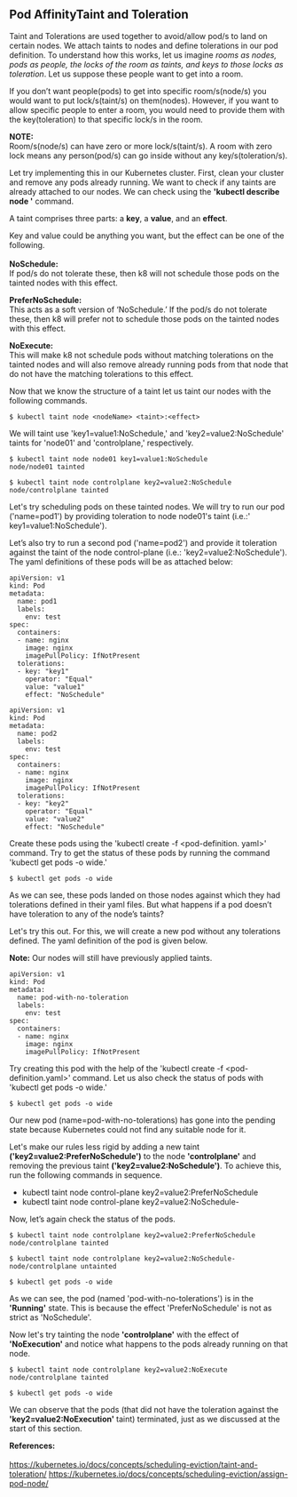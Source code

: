 ## Pod AffinityTaint and Toleration
Taint and Tolerations are used together to avoid/allow pod/s to land on certain nodes. 
We attach taints to nodes and define tolerations in our pod definition. 
To understand how this works, let us imagine *rooms as nodes, pods as people, the locks of the room as taints, and keys to those locks as toleration*. 
Let us suppose these people want to get into a room.

If you don’t want people(pods) to get into specific room/s(node/s) you would want to put lock/s(taint/s) on them(nodes). However, if you want to allow specific people to enter a room, you would need to provide them with the key(toleration) to that specific lock/s in the room.

**NOTE:** <br/>
Room/s(node/s) can have zero or more lock/s(taint/s). A room with zero lock means any person(pod/s) can go inside without any key/s(toleration/s).

Let try implementing this in our Kubernetes cluster. 
First, clean your cluster and remove any pods already running. 
We want to check if any taints are already attached to our nodes. 
We can check using the **'kubectl describe node <nodeName>'** command.

A taint comprises three parts: a **key**, a **value**, and an **effect**.

Key and value could be anything you want, but the effect can be one of the following. <br/><br/>
**NoSchedule:**<br/> If pod/s do not tolerate these, then k8 will not schedule those pods on the tainted nodes with this effect.

**PreferNoSchedule:**<br/> This acts as a soft version of ‘NoSchedule.’ If the pod/s do not tolerate these, then k8 will prefer not to schedule those pods on the tainted nodes with this effect.

**NoExecute:**<br/> This will make k8 not schedule pods without matching tolerations on the tainted nodes and will also remove already running pods from that node that do not have the matching tolerations to this effect.

Now that we know the structure of a taint let us taint our nodes with the following commands.

``` shell
$ kubectl taint node <nodeName> <taint>:<effect>
```

We will taint use 'key1=value1:NoSchedule,' and 'key2=value2:NoSchedule' taints for 'node01' and 'controlplane,' respectively.

``` shell
$ kubectl taint node node01 key1=value1:NoSchedule 
node/node01 tainted
```

``` shell
$ kubectl taint node controlplane key2=value2:NoSchedule 
node/controlplane tainted
```

Let's try scheduling pods on these tainted nodes. 
We will try to run our pod ('name=pod1') by providing toleration to node node01's taint 
(i.e.:' key1=value1:NoSchedule').

Let’s also try to run a second pod ('name=pod2') and provide it toleration against the taint of the node control-plane (i.e.: 'key2=value2:NoSchedule'). The yaml definitions of these pods will be as attached below:

``` shell
apiVersion: v1
kind: Pod
metadata:
  name: pod1
  labels:
    env: test
spec:
  containers:
  - name: nginx
    image: nginx
    imagePullPolicy: IfNotPresent
  tolerations:
  - key: "key1"
    operator: "Equal"
    value: "value1"
    effect: "NoSchedule"
``` 

``` shell
apiVersion: v1
kind: Pod
metadata:
  name: pod2
  labels:
    env: test
spec:
  containers:
  - name: nginx
    image: nginx
    imagePullPolicy: IfNotPresent
  tolerations:
  - key: "key2"
    operator: "Equal"
    value: "value2"
    effect: "NoSchedule"
``` 

Create these pods using the 'kubectl create -f <pod-definition. yaml>' command. 
Try to get the status of these pods by running the command 'kubectl get pods -o wide.'

``` shell
$ kubectl get pods -o wide
``` 

As we can see, these pods landed on those nodes against which they had tolerations defined in their yaml files. 
But what happens if a pod doesn’t have toleration to any of the node’s taints?

Let's try this out. For this, we will create a new pod without any tolerations defined. 
The yaml definition of the pod is given below.

**Note:** Our nodes will still have previously applied taints.

``` shell
apiVersion: v1
kind: Pod
metadata:
  name: pod-with-no-toleration
  labels:
    env: test
spec:
  containers:
  - name: nginx
    image: nginx
    imagePullPolicy: IfNotPresent
``` 

Try creating this pod with the help of the 'kubectl create -f <pod-definition.yaml>' command. 
Let us also check the status of pods with 'kubectl get pods -o wide.'

``` shell
$ kubectl get pods -o wide
``` 

Our new pod (name=pod-with-no-tolerations) has gone into the pending state because 
Kubernetes could not find any suitable node for it.

Let's make our rules less rigid by adding a new taint **('key2=value2:PreferNoSchedule')** to the node **'controlplane'** and removing the previous taint **('key2=value2:NoSchedule')**. 
To achieve this, run the following commands in sequence.

* kubectl taint node control-plane key2=value2:PreferNoSchedule
* kubectl taint node control-plane key2=value2:NoSchedule-

Now, let’s again check the status of the pods.

``` shell
$ kubectl taint node controlplane key2=value2:PreferNoSchedule
node/controlplane tainted
``` 

``` shell
$ kubectl taint node controlplane key2=value2:NoSchedule-
node/controlplane untainted
``` 

``` shell
$ kubectl get pods -o wide
``` 

As we can see, the pod (named 'pod-with-no-tolerations') is in the **'Running'** state. 
This is because the effect 'PreferNoSchedule' is not as strict as 'NoSchedule'.

Now let's try tainting the node **'controlplane'** with the effect of **'NoExecution'** and notice what happens to the pods already running on that node.

``` shell
$ kubectl taint node controlplane key2=value2:NoExecute
node/controlplane tainted
``` 

``` shell
$ kubectl get pods -o wide
``` 

We can observe that the pods (that did not have the toleration against the **'key2=value2:NoExecution'** taint) terminated, just as we discussed at the start of this section.

**References:**<br/><br/>
https://kubernetes.io/docs/concepts/scheduling-eviction/taint-and-toleration/
https://kubernetes.io/docs/concepts/scheduling-eviction/assign-pod-node/
